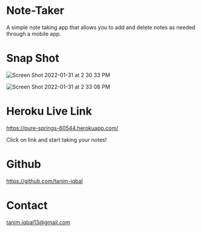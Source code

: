 # Note-Taker
A simple note taking app that allows you to add and delete notes as needed through a mobile app.

# Snap Shot

![Screen Shot 2022-01-31 at 2 30 33 PM](https://user-images.githubusercontent.com/89047977/151860418-79bcf5a3-89bd-4f26-aa9d-78111acf8d1f.png)

![Screen Shot 2022-01-31 at 2 33 08 PM](https://user-images.githubusercontent.com/89047977/151860489-7a635d8a-d673-44cd-ab6f-8ed3dd2649aa.png)

# Heroku Live Link

https://pure-springs-60544.herokuapp.com/

Click on link and start taking your notes!

# Github

https://github.com/tanim-iqbal

# Contact

tanim.iqbal13@gmail.com
